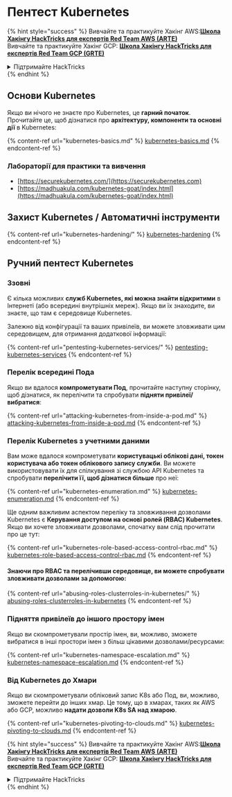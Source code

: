 # Пентест Kubernetes

{% hint style="success" %}
Вивчайте та практикуйте Хакінг AWS:<img src="/.gitbook/assets/image.png" alt="" data-size="line">[**Школа Хакінгу HackTricks для експертів Red Team AWS (ARTE)**](https://training.hacktricks.xyz/courses/arte)<img src="/.gitbook/assets/image.png" alt="" data-size="line">\
Вивчайте та практикуйте Хакінг GCP: <img src="/.gitbook/assets/image (2).png" alt="" data-size="line">[**Школа Хакінгу HackTricks для експертів Red Team GCP (GRTE)**<img src="/.gitbook/assets/image (2).png" alt="" data-size="line">](https://training.hacktricks.xyz/courses/grte)

<details>

<summary>Підтримайте HackTricks</summary>

* Перевірте [**плани підписки**](https://github.com/sponsors/carlospolop)!
* **Приєднуйтесь до** 💬 [**групи Discord**](https://discord.gg/hRep4RUj7f) або [**групи Telegram**](https://t.me/peass) або **слідкуйте** за нами на **Twitter** 🐦 [**@hacktricks\_live**](https://twitter.com/hacktricks\_live)**.**
* **Поширюйте хакінг-прийоми, надсилаючи PR до** [**HackTricks**](https://github.com/carlospolop/hacktricks) та [**HackTricks Cloud**](https://github.com/carlospolop/hacktricks-cloud) репозиторіїв на GitHub.

</details>
{% endhint %}

## Основи Kubernetes

Якщо ви нічого не знаєте про Kubernetes, це **гарний початок**. Прочитайте це, щоб дізнатися про **архітектуру, компоненти та основні дії** в Kubernetes:

{% content-ref url="kubernetes-basics.md" %}
[kubernetes-basics.md](kubernetes-basics.md)
{% endcontent-ref %}

### Лабораторії для практики та вивчення

* [https://securekubernetes.com/](https://securekubernetes.com)
* [https://madhuakula.com/kubernetes-goat/index.html](https://madhuakula.com/kubernetes-goat/index.html)

## Захист Kubernetes / Автоматичні інструменти

{% content-ref url="kubernetes-hardening/" %}
[kubernetes-hardening](kubernetes-hardening/)
{% endcontent-ref %}

## Ручний пентест Kubernetes

### Ззовні

Є кілька можливих **служб Kubernetes, які можна знайти відкритими** в Інтернеті (або всередині внутрішніх мереж). Якщо ви їх знаходите, ви знаєте, що там є середовище Kubernetes.

Залежно від конфігурації та ваших привілеїв, ви можете зловживати цим середовищем, для отримання додаткової інформації:

{% content-ref url="pentesting-kubernetes-services/" %}
[pentesting-kubernetes-services](pentesting-kubernetes-services/)
{% endcontent-ref %}

### Перелік всередині Пода

Якщо ви вдалося **компрометувати Под**, прочитайте наступну сторінку, щоб дізнатися, як перелічити та спробувати **підняти привілеї/вибратися**:

{% content-ref url="attacking-kubernetes-from-inside-a-pod.md" %}
[attacking-kubernetes-from-inside-a-pod.md](attacking-kubernetes-from-inside-a-pod.md)
{% endcontent-ref %}

### Перелік Kubernetes з учетними даними

Вам може вдалося компрометувати **користувацькі облікові дані, токен користувача або токен облікового запису служби**. Ви можете використовувати їх для спілкування зі службою API Kubernetes та спробувати **перелічити її, щоб дізнатися більше** про неї:

{% content-ref url="kubernetes-enumeration.md" %}
[kubernetes-enumeration.md](kubernetes-enumeration.md)
{% endcontent-ref %}

Ще одним важливим аспектом переліку та зловживання дозволами Kubernetes є **Керування доступом на основі ролей (RBAC) Kubernetes**. Якщо ви хочете зловживати дозволами, спочатку вам слід прочитати про це тут:

{% content-ref url="kubernetes-role-based-access-control-rbac.md" %}
[kubernetes-role-based-access-control-rbac.md](kubernetes-role-based-access-control-rbac.md)
{% endcontent-ref %}

#### Знаючи про RBAC та перелічивши середовище, ви можете спробувати зловживати дозволами за допомогою:

{% content-ref url="abusing-roles-clusterroles-in-kubernetes/" %}
[abusing-roles-clusterroles-in-kubernetes](abusing-roles-clusterroles-in-kubernetes/)
{% endcontent-ref %}

### Підняття привілеїв до іншого простору імен

Якщо ви скомпрометували простір імен, ви, можливо, зможете вибратися в інші простори імен з більш цікавими дозволами/ресурсами:

{% content-ref url="kubernetes-namespace-escalation.md" %}
[kubernetes-namespace-escalation.md](kubernetes-namespace-escalation.md)
{% endcontent-ref %}

### Від Kubernetes до Хмари

Якщо ви скомпрометували обліковий запис K8s або Под, ви, можливо, зможете перейти до інших хмар. Це тому, що в хмарах, таких як AWS або GCP, можливо **надати дозволи K8s SA над хмарою**.

{% content-ref url="kubernetes-pivoting-to-clouds.md" %}
[kubernetes-pivoting-to-clouds.md](kubernetes-pivoting-to-clouds.md)
{% endcontent-ref %}

{% hint style="success" %}
Вивчайте та практикуйте Хакінг AWS:<img src="/.gitbook/assets/image.png" alt="" data-size="line">[**Школа Хакінгу HackTricks для експертів Red Team AWS (ARTE)**](https://training.hacktricks.xyz/courses/arte)<img src="/.gitbook/assets/image.png" alt="" data-size="line">\
Вивчайте та практикуйте Хакінг GCP: <img src="/.gitbook/assets/image (2).png" alt="" data-size="line">[**Школа Хакінгу HackTricks для експертів Red Team GCP (GRTE)**<img src="/.gitbook/assets/image (2).png" alt="" data-size="line">](https://training.hacktricks.xyz/courses/grte)

<details>

<summary>Підтримайте HackTricks</summary>

* Перевірте [**плани підписки**](https://github.com/sponsors/carlospolop)!
* **Приєднуйтесь до** 💬 [**групи Discord**](https://discord.gg/hRep4RUj7f) або [**групи Telegram**](https://t.me/peass) або **слідкуйте** за нами на **Twitter** 🐦 [**@hacktricks\_live**](https://twitter.com/hacktricks\_live)**.**
* **Поширюйте хакінг-прийоми, надсилаючи PR до** [**HackTricks**](https://github.com/carlospolop/hacktricks) та [**HackTricks Cloud**](https://github.com/carlospolop/hacktricks-cloud) репозиторіїв на GitHub.

</details>
{% endhint %}
